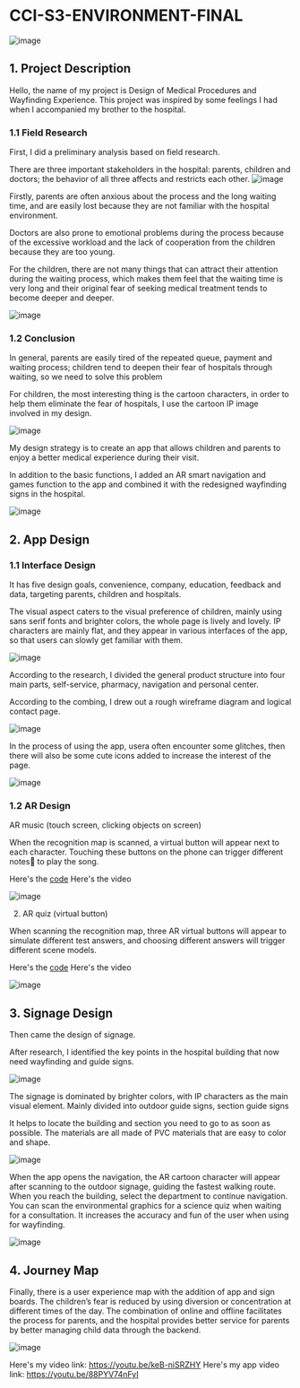 # CCI-S3-ENVIRONMENT-FINAL

![image](https://github.com/YuchenTan777/CCI-S3-ENVIRONMENT-FINAL/blob/main/image/final%20pre.001.jpeg)

## 1. Project Description

Hello, the name of my project is Design of Medical Procedures and Wayfinding Experience.
This project was inspired by some feelings I had when I accompanied my brother to the hospital.

### 1.1 Field Research

First, I did a preliminary analysis based on field research.

There are three important stakeholders in the hospital: parents, children and doctors; the behavior of all three affects and restricts each other.
![image](https://github.com/YuchenTan777/CCI-S3-ENVIRONMENT-FINAL/blob/main/image/final%20pre.002.jpeg)


Firstly, parents are often anxious about the process and the long waiting time, and are easily lost because they are not familiar with the hospital environment.

Doctors are also prone to emotional problems during the process because of the excessive workload and the lack of cooperation from the children because they are too young.

For the children, there are not many things that can attract their attention during the waiting process, which makes them feel that the waiting time is very long and their original fear of seeking medical treatment tends to become deeper and deeper.

![image](https://github.com/YuchenTan777/CCI-S3-ENVIRONMENT-FINAL/blob/main/image/%E6%9C%AA%E6%A0%87%E9%A2%98-1_%E7%94%BB%E6%9D%BF%201.jpg)


### 1.2 Conclusion

In general, parents are easily tired of the repeated queue, payment and waiting process; children tend to deepen their fear of hospitals through waiting, so we need to solve this problem

For children, the most interesting thing is the cartoon characters, in order to help them eliminate the fear of hospitals, I use the cartoon IP image involved in my design.

![image](https://github.com/YuchenTan777/CCI-S3-ENVIRONMENT-FINAL/blob/main/image/final%20pre.008.jpeg)

My design strategy is to create an app that allows children and parents to enjoy a better medical experience during their visit.

In addition to the basic functions, I added an AR smart navigation and games function to the app and combined it with the redesigned wayfinding signs in the hospital.

![image](https://github.com/YuchenTan777/CCI-S3-ENVIRONMENT-FINAL/blob/main/image/service%20map%20now-04.jpg)

## 2. App Design

### 1.1 Interface Design

It has five design goals, convenience, company, education, feedback and data, targeting parents, children and hospitals.

The visual aspect caters to the visual preference of children, mainly using sans serif fonts and brighter colors, the whole page is lively and lovely. IP characters are mainly flat, and they appear in various interfaces of the app, so that users can slowly get familiar with them.

![image](https://github.com/YuchenTan777/CCI-S3-ENVIRONMENT-FINAL/blob/main/image/final%20pre.013.jpeg)

According to the research, I divided the general product structure into four main parts, self-service, pharmacy, navigation and personal center.

According to the combing, I drew out a rough wireframe diagram and logical contact page.

![image](https://github.com/YuchenTan777/CCI-S3-ENVIRONMENT-FINAL/blob/main/image/final%20pre.017.jpeg)

In the process of using the app, usera often encounter some glitches, then there will also be some cute icons added to increase the interest of the page.

![image](https://github.com/YuchenTan777/CCI-S3-ENVIRONMENT-FINAL/blob/main/image/%E6%9C%AA%E6%A0%87%E9%A2%98-1-02.jpg)

### 1.2 AR Design

AR music (touch screen, clicking objects on screen)

When the recognition map is scanned, a virtual button will appear next to each character. Touching these buttons on the phone can trigger different notes🎵 to play the song.

Here's the [code](https://github.com/YuchenTan777/CCI-S3-ENVIRONMENT-FINAL/tree/main/AR%20music/code)
Here's the video

![image](https://github.com/YuchenTan777/CCI-S3-ENVIRONMENT-FINAL/blob/main/image/IMG_1772.jpg)

2. AR quiz (virtual button)

When scanning the recognition map, three AR virtual buttons will appear to simulate different test answers, and choosing different answers will trigger different scene models.

Here's the [code](https://github.com/YuchenTan777/CCI-S3-ENVIRONMENT-FINAL/tree/main/AR%20quiz/code)
Here's the video

![image](https://github.com/YuchenTan777/CCI-S3-ENVIRONMENT-FINAL/blob/main/image/IMG_1779.jpg)

## 3. Signage Design

Then came the design of signage.

After research, I identified the key points in the hospital building that now need wayfinding and guide signs.

![image](https://github.com/YuchenTan777/CCI-S3-ENVIRONMENT-FINAL/blob/main/image/final%20pre.023.jpeg)

The signage is dominated by brighter colors, with IP characters as the main visual element. Mainly divided into outdoor guide signs, section guide signs

It helps to locate the building and section you need to go to as soon as possible. The materials are all made of PVC materials that are easy to color and shape.

![image](https://github.com/YuchenTan777/CCI-S3-ENVIRONMENT-FINAL/blob/main/image/%E6%9C%AA%E6%A0%87%E9%A2%98-1-03.jpg)

When the app opens the navigation, the AR cartoon character will appear after scanning to the outdoor signage, guiding the fastest walking route. When you reach the building, select the department to continue navigation. You can scan the environmental graphics for a science quiz when waiting for a consultation. It increases the accuracy and fun of the user when using for wayfinding.

![image](https://github.com/YuchenTan777/CCI-S3-ENVIRONMENT-FINAL/blob/main/image/final%20pre.026.jpeg)

## 4. Journey Map

Finally, there is a user experience map with the addition of app and sign boards. The children’s fear is reduced by using diversion or concentration at different times of the day. The combination of online and offline facilitates the process for parents, and the hospital provides better service for parents by better managing child data through the backend.

![image](https://github.com/YuchenTan777/CCI-S3-ENVIRONMENT-FINAL/blob/main/image/final%20pre.030.jpeg)

Here's my video link: https://youtu.be/keB-niSRZHY
Here's my app video link: https://youtu.be/88PYV74nFyI



